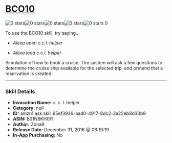 # [BCO10](http://alexa.amazon.com/#skills/amzn1.ask.skill.65ef3926-aad0-4917-8dc2-3a22eb8d30b9)
![0 stars](../../images/ic_star_border_black_18dp_1x.png)![0 stars](../../images/ic_star_border_black_18dp_1x.png)![0 stars](../../images/ic_star_border_black_18dp_1x.png)![0 stars](../../images/ic_star_border_black_18dp_1x.png)![0 stars](../../images/ic_star_border_black_18dp_1x.png) 0

To use the BCO10 skill, try saying...

* *Alexa open c.c.l. helper*

* *Alexa load c.c.l. helper*

Simulation of how to book a cruise. The system will ask a few questions to determine the cruise ship available for the selected trip, and pretend that a reservation is created.

***

### Skill Details

* **Invocation Name:** c. c. l. helper
* **Category:** null
* **ID:** amzn1.ask.skill.65ef3926-aad0-4917-8dc2-3a22eb8d30b9
* **ASIN:** B01N6KH0FI
* **Author:** Zona9
* **Release Date:** December 31, 2016 @ 06:19:19
* **In-App Purchasing:** No
